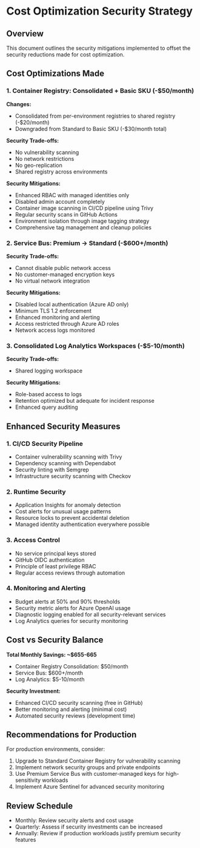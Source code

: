# Cost Optimization Security Strategy

## Overview
This document outlines the security mitigations implemented to offset the security reductions made for cost optimization.

## Cost Optimizations Made

### 1. Container Registry: Consolidated + Basic SKU (-$50/month)
**Changes:**
- Consolidated from per-environment registries to shared registry (-$20/month)
- Downgraded from Standard to Basic SKU (-$30/month total)

**Security Trade-offs:**
- No vulnerability scanning
- No network restrictions  
- No geo-replication
- Shared registry across environments

**Security Mitigations:**
- Enhanced RBAC with managed identities only
- Disabled admin account completely
- Container image scanning in CI/CD pipeline using Trivy
- Regular security scans in GitHub Actions
- Environment isolation through image tagging strategy
- Comprehensive tag management and cleanup policies

### 2. Service Bus: Premium → Standard (-$600+/month)
**Security Trade-offs:**
- Cannot disable public network access
- No customer-managed encryption keys
- No virtual network integration

**Security Mitigations:**
- Disabled local authentication (Azure AD only)
- Minimum TLS 1.2 enforcement
- Enhanced monitoring and alerting
- Access restricted through Azure AD roles
- Network access logs monitored

### 3. Consolidated Log Analytics Workspaces (-$5-10/month)
**Security Trade-offs:**
- Shared logging workspace

**Security Mitigations:**
- Role-based access to logs
- Retention optimized but adequate for incident response
- Enhanced query auditing

## Enhanced Security Measures

### 1. CI/CD Security Pipeline
- Container vulnerability scanning with Trivy
- Dependency scanning with Dependabot
- Security linting with Semgrep
- Infrastructure security scanning with Checkov

### 2. Runtime Security
- Application Insights for anomaly detection
- Cost alerts for unusual usage patterns
- Resource locks to prevent accidental deletion
- Managed identity authentication everywhere possible

### 3. Access Control
- No service principal keys stored
- GitHub OIDC authentication
- Principle of least privilege RBAC
- Regular access reviews through automation

### 4. Monitoring and Alerting
- Budget alerts at 50% and 90% thresholds
- Security metric alerts for Azure OpenAI usage
- Diagnostic logging enabled for all security-relevant services
- Log Analytics queries for security monitoring

## Cost vs Security Balance

**Total Monthly Savings: ~$655-665**
- Container Registry Consolidation: $50/month
- Service Bus: $600+/month  
- Log Analytics: $5-10/month

**Security Investment:**
- Enhanced CI/CD security scanning (free in GitHub)
- Better monitoring and alerting (minimal cost)
- Automated security reviews (development time)

## Recommendations for Production

For production environments, consider:
1. Upgrade to Standard Container Registry for vulnerability scanning
2. Implement network security groups and private endpoints
3. Use Premium Service Bus with customer-managed keys for high-sensitivity workloads
4. Implement Azure Sentinel for advanced security monitoring

## Review Schedule

- Monthly: Review security alerts and cost usage
- Quarterly: Assess if security investments can be increased
- Annually: Review if production workloads justify premium security features
